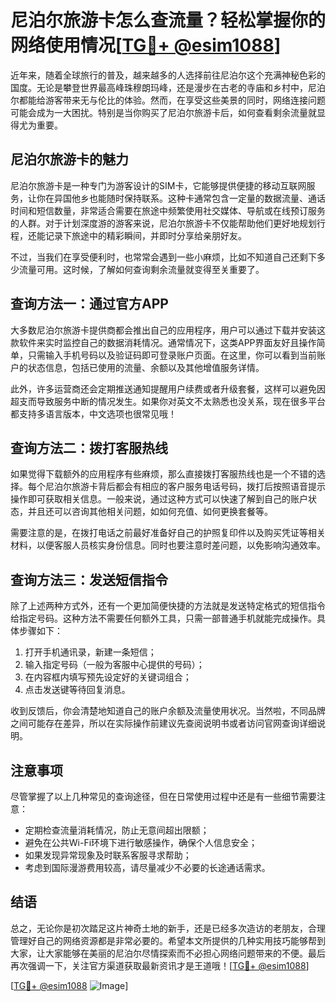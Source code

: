 # 尼泊尔旅游卡怎么查流量？轻松掌握你的网络使用情况[[TG💪+ @esim1088](https://t.me/s/esim1088)]

近年来，随着全球旅行的普及，越来越多的人选择前往尼泊尔这个充满神秘色彩的国度。无论是攀登世界最高峰珠穆朗玛峰，还是漫步在古老的寺庙和乡村中，尼泊尔都能给游客带来无与伦比的体验。然而，在享受这些美景的同时，网络连接问题可能会成为一大困扰。特别是当你购买了尼泊尔旅游卡后，如何查看剩余流量就显得尤为重要。

## 尼泊尔旅游卡的魅力

尼泊尔旅游卡是一种专门为游客设计的SIM卡，它能够提供便捷的移动互联网服务，让你在异国他乡也能随时保持联系。这种卡通常包含一定量的数据流量、通话时间和短信数量，非常适合需要在旅途中频繁使用社交媒体、导航或在线预订服务的人群。对于计划深度游的游客来说，尼泊尔旅游卡不仅能帮助他们更好地规划行程，还能记录下旅途中的精彩瞬间，并即时分享给亲朋好友。

不过，当我们在享受便利时，也常常会遇到一些小麻烦，比如不知道自己还剩下多少流量可用。这时候，了解如何查询剩余流量就变得至关重要了。

## 查询方法一：通过官方APP

大多数尼泊尔旅游卡提供商都会推出自己的应用程序，用户可以通过下载并安装这款软件来实时监控自己的数据消耗情况。通常情况下，这类APP界面友好且操作简单，只需输入手机号码以及验证码即可登录账户页面。在这里，你可以看到当前账户的状态信息，包括已使用的流量、余额以及其他增值服务详情。

此外，许多运营商还会定期推送通知提醒用户续费或者升级套餐，这样可以避免因超支而导致服务中断的情况发生。如果你对英文不太熟悉也没关系，现在很多平台都支持多语言版本，中文选项也很常见哦！

## 查询方法二：拨打客服热线

如果觉得下载额外的应用程序有些麻烦，那么直接拨打客服热线也是一个不错的选择。每个尼泊尔旅游卡背后都会有相应的客户服务电话号码，拨打后按照语音提示操作即可获取相关信息。一般来说，通过这种方式可以快速了解到自己的账户状态，并且还可以咨询其他相关问题，如如何充值、如何更换套餐等。

需要注意的是，在拨打电话之前最好准备好自己的护照复印件以及购买凭证等相关材料，以便客服人员核实身份信息。同时也要注意时差问题，以免影响沟通效率。

## 查询方法三：发送短信指令

除了上述两种方式外，还有一个更加简便快捷的方法就是发送特定格式的短信指令给指定号码。这种方法不需要任何额外工具，只需一部普通手机就能完成操作。具体步骤如下：

1. 打开手机通讯录，新建一条短信；
2. 输入指定号码（一般为客服中心提供的号码）；
3. 在内容框内填写预先设定好的关键词组合；
4. 点击发送键等待回复消息。

收到反馈后，你会清楚地知道自己的账户余额及流量使用状况。当然啦，不同品牌之间可能存在差异，所以在实际操作前建议先查阅说明书或者访问官网查询详细说明。

## 注意事项

尽管掌握了以上几种常见的查询途径，但在日常使用过程中还是有一些细节需要注意：

- 定期检查流量消耗情况，防止无意间超出限额；
- 避免在公共Wi-Fi环境下进行敏感操作，确保个人信息安全；
- 如果发现异常现象及时联系客服寻求帮助；
- 考虑到国际漫游费用较高，请尽量减少不必要的长途通话需求。

## 结语

总之，无论你是初次踏足这片神奇土地的新手，还是已经多次造访的老朋友，合理管理好自己的网络资源都是非常必要的。希望本文所提供的几种实用技巧能够帮到大家，让大家能够在美丽的尼泊尔尽情探索而不必担心网络问题带来的不便。最后再次强调一下，关注官方渠道获取最新资讯才是王道哦！[[TG💪+ @esim1088](https://t.me/s/esim1088)]

[[TG💪+ @esim1088](https://t.me/s/esim1088) ![Image](https://i.postimg.cc/4NQfJmqS/Snipaste-2025-05-13-00-14-12.png)]